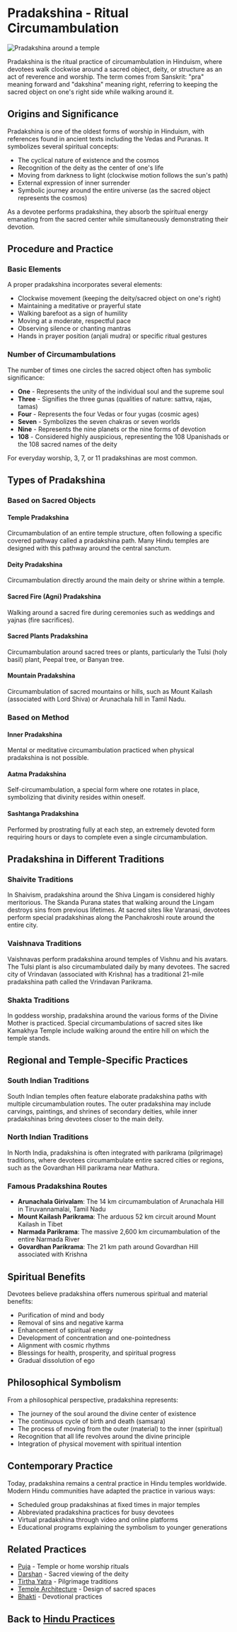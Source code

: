 # Pradakshina - Ritual Circumambulation

![Pradakshina around a temple](pradakshina_image.jpg)

Pradakshina is the ritual practice of circumambulation in Hinduism, where devotees walk clockwise around a sacred object, deity, or structure as an act of reverence and worship. The term comes from Sanskrit: "pra" meaning forward and "dakshina" meaning right, referring to keeping the sacred object on one's right side while walking around it.

## Origins and Significance

Pradakshina is one of the oldest forms of worship in Hinduism, with references found in ancient texts including the Vedas and Puranas. It symbolizes several spiritual concepts:

- The cyclical nature of existence and the cosmos
- Recognition of the deity as the center of one's life
- Moving from darkness to light (clockwise motion follows the sun's path)
- External expression of inner surrender
- Symbolic journey around the entire universe (as the sacred object represents the cosmos)

As a devotee performs pradakshina, they absorb the spiritual energy emanating from the sacred center while simultaneously demonstrating their devotion.

## Procedure and Practice

### Basic Elements

A proper pradakshina incorporates several elements:
- Clockwise movement (keeping the deity/sacred object on one's right)
- Maintaining a meditative or prayerful state
- Walking barefoot as a sign of humility
- Moving at a moderate, respectful pace
- Observing silence or chanting mantras
- Hands in prayer position (anjali mudra) or specific ritual gestures

### Number of Circumambulations

The number of times one circles the sacred object often has symbolic significance:
- **One** - Represents the unity of the individual soul and the supreme soul
- **Three** - Signifies the three gunas (qualities of nature: sattva, rajas, tamas)
- **Four** - Represents the four Vedas or four yugas (cosmic ages)
- **Seven** - Symbolizes the seven chakras or seven worlds
- **Nine** - Represents the nine planets or the nine forms of devotion
- **108** - Considered highly auspicious, representing the 108 Upanishads or the 108 sacred names of the deity

For everyday worship, 3, 7, or 11 pradakshinas are most common.

## Types of Pradakshina

### Based on Sacred Objects

#### Temple Pradakshina
Circumambulation of an entire temple structure, often following a specific covered pathway called a pradakshina path. Many Hindu temples are designed with this pathway around the central sanctum.

#### Deity Pradakshina
Circumambulation directly around the main deity or shrine within a temple.

#### Sacred Fire (Agni) Pradakshina
Walking around a sacred fire during ceremonies such as weddings and yajnas (fire sacrifices).

#### Sacred Plants Pradakshina
Circumambulation around sacred trees or plants, particularly the Tulsi (holy basil) plant, Peepal tree, or Banyan tree.

#### Mountain Pradakshina
Circumambulation of sacred mountains or hills, such as Mount Kailash (associated with Lord Shiva) or Arunachala hill in Tamil Nadu.

### Based on Method

#### Inner Pradakshina
Mental or meditative circumambulation practiced when physical pradakshina is not possible.

#### Aatma Pradakshina
Self-circumambulation, a special form where one rotates in place, symbolizing that divinity resides within oneself.

#### Sashtanga Pradakshina
Performed by prostrating fully at each step, an extremely devoted form requiring hours or days to complete even a single circumambulation.

## Pradakshina in Different Traditions

### Shaivite Traditions

In Shaivism, pradakshina around the Shiva Lingam is considered highly meritorious. The Skanda Purana states that walking around the Lingam destroys sins from previous lifetimes. At sacred sites like Varanasi, devotees perform special pradakshinas along the Panchakroshi route around the entire city.

### Vaishnava Traditions

Vaishnavas perform pradakshina around temples of Vishnu and his avatars. The Tulsi plant is also circumambulated daily by many devotees. The sacred city of Vrindavan (associated with Krishna) has a traditional 21-mile pradakshina path called the Vrindavan Parikrama.

### Shakta Traditions

In goddess worship, pradakshina around the various forms of the Divine Mother is practiced. Special circumambulations of sacred sites like Kamakhya Temple include walking around the entire hill on which the temple stands.

## Regional and Temple-Specific Practices

### South Indian Traditions

South Indian temples often feature elaborate pradakshina paths with multiple circumambulation routes. The outer pradakshina may include carvings, paintings, and shrines of secondary deities, while inner pradakshinas bring devotees closer to the main deity.

### North Indian Traditions

In North India, pradakshina is often integrated with parikrama (pilgrimage) traditions, where devotees circumambulate entire sacred cities or regions, such as the Govardhan Hill parikrama near Mathura.

### Famous Pradakshina Routes

- **Arunachala Girivalam**: The 14 km circumambulation of Arunachala Hill in Tiruvannamalai, Tamil Nadu
- **Mount Kailash Parikrama**: The arduous 52 km circuit around Mount Kailash in Tibet
- **Narmada Parikrama**: The massive 2,600 km circumambulation of the entire Narmada River
- **Govardhan Parikrama**: The 21 km path around Govardhan Hill associated with Krishna

## Spiritual Benefits

Devotees believe pradakshina offers numerous spiritual and material benefits:

- Purification of mind and body
- Removal of sins and negative karma
- Enhancement of spiritual energy
- Development of concentration and one-pointedness
- Alignment with cosmic rhythms
- Blessings for health, prosperity, and spiritual progress
- Gradual dissolution of ego

## Philosophical Symbolism

From a philosophical perspective, pradakshina represents:

- The journey of the soul around the divine center of existence
- The continuous cycle of birth and death (samsara)
- The process of moving from the outer (material) to the inner (spiritual)
- Recognition that all life revolves around the divine principle
- Integration of physical movement with spiritual intention

## Contemporary Practice

Today, pradakshina remains a central practice in Hindu temples worldwide. Modern Hindu communities have adapted the practice in various ways:

- Scheduled group pradakshinas at fixed times in major temples
- Abbreviated pradakshina practices for busy devotees
- Virtual pradakshina through video and online platforms
- Educational programs explaining the symbolism to younger generations

## Related Practices

- [Puja](./puja.md) - Temple or home worship rituals
- [Darshan](./darshan.md) - Sacred viewing of the deity
- [Tirtha Yatra](./tirtha_yatra.md) - Pilgrimage traditions
- [Temple Architecture](./temple_architecture.md) - Design of sacred spaces
- [Bhakti](./bhakti.md) - Devotional practices

## Back to [Hindu Practices](./README.md)
